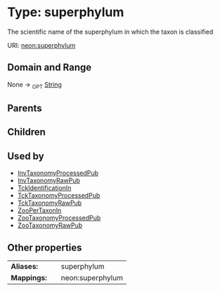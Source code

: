
# Type: superphylum


The scientific name of the superphylum in which the taxon is classified

URI: [neon:superphylum](https://data.neonscience.org/superphylum)


## Domain and Range

None ->  <sub>OPT</sub> [String](types/String.md)

## Parents


## Children


## Used by

 * [InvTaxonomyProcessedPub](InvTaxonomyProcessedPub.md)
 * [InvTaxonomyRawPub](InvTaxonomyRawPub.md)
 * [TckIdentificationIn](TckIdentificationIn.md)
 * [TckTaxonomyProcessedPub](TckTaxonomyProcessedPub.md)
 * [TckTaxonomyRawPub](TckTaxonomyRawPub.md)
 * [ZooPerTaxonIn](ZooPerTaxonIn.md)
 * [ZooTaxonomyProcessedPub](ZooTaxonomyProcessedPub.md)
 * [ZooTaxonomyRawPub](ZooTaxonomyRawPub.md)

## Other properties

|  |  |  |
| --- | --- | --- |
| **Aliases:** | | superphylum |
| **Mappings:** | | neon:superphylum |

